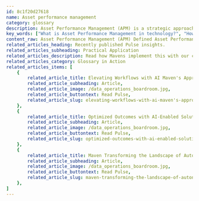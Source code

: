 ```yaml
---
id: 8c1f20d27618
name: Asset performance management
category: glossary
description: Asset Performance Management (APM) is a strategic approach to leveraging operational data from connected devices to enhance workforce efficiency, reduce costs, and enable automated, predictive asset management across an organization.
key_words: ["What is Asset Performance Management in technology?", "How does APM optimize operational data for businesses?", "Can Asset Performance Management improve workforce efficiency?", "What are the benefits of implementing APM in an organization?", "How does Asset Performance Management reduce overhead costs?", "What role does data analysis play in a successful APM strategy?", "How does APM provide consistent views of organizational assets?", "In what ways can APM prevent outages and reduce maintenance costs?", "How does automation in Asset Performance Management minimize errors?", "What is the impact of Asset Performance Management on regulatory compliance?"]
content_raw: Asset Performance Management (APM) Defined Asset Performance Management, often referred to as APM, can be understood as a comprehensive approach to optimise operational data attained from interconnected devices. The primary goal of APM is to augment the efficiency and productivity of a workforce, simultaneously curbing overhead costs. A proficient APM strategy requires real-time, holistic insights that span multiple devices and locations. The key to successful APM lies in sophisticated data analysis to anticipate future trends, avert potential malfunction and ideally, implement automated asset management throughout the organisation. Business Advantages of Asset Performance Management Asset Performance Management offers a series of business benefits, paramount among which is its provision of a consistent and consolidated view of an organisation's assets, regardless of location. This acts as the single reliable source of information and an integrated platform for managing those assets. Better decision-making, stemming from improved insights, has a domino effect on the efficiency, availability, reliability and performance of assets. Furthermore, it plays a significant role in reducing costs and preventing outages via preemptive maintenance measures. An underrated advantage of APM lies in its capacity to automate pivotal processes such as scheduling. By eliminating manual intervention, the room for error is minimised, and costs are subsequently reduced. Concurrently, asset tracking not only aids regulatory compliance but optimises workforce management through process automation. In a nutshell, Asset Performance Management is a pivotal catalyst for unlocking productivity in organisations, seamlessly aligning with the vision of Maven Technologies - to bridge the gap between business benefits and elite technologies led by professionals.
related_articles_heading: Recently published Pulse insights.
related_articles_subheading: Practical Application
related_articles_description: Read how Mavens implement this with our clients.
related_articles_category: Glossary in Action
related_articles_items: [
	{
		related_article_title: Elevating Workflows with AI Maven's Approach,
		related_article_subheading: Article,
		related_article_image: /data_operations_boardroom.jpg,
		related_article_buttontext: Read Pulse,
		related_article_slug: elevating-workflows-with-ai-maven's-approach
	},
	{
		related_article_title: Optimized Outcomes with AI-Enabled Solutions,
		related_article_subheading: Article,
		related_article_image: /data_operations_boardroom.jpg,
		related_article_buttontext: Read Pulse,
		related_article_slug: optimized-outcomes-with-ai-enabled-solutions
	},
	{
		related_article_title: Maven Transforming the Landscape of Autonomous Vehicles,
		related_article_subheading: Article,
		related_article_image: /data_operations_boardroom.jpg,
		related_article_buttontext: Read Pulse,
		related_article_slug: maven-transforming-the-landscape-of-autonomous-vehicles
	},
]
---
```

